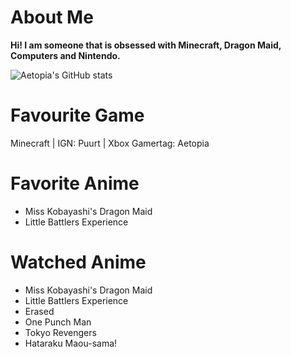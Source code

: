 # About Me
<b>Hi! I am someone that is obsessed with Minecraft, Dragon Maid, Computers and Nintendo.</b>  

![Aetopia's GitHub stats](https://github-readme-stats.vercel.app/api?username=Aetopia)

# Favourite Game
Minecraft | IGN: Puurt | Xbox Gamertag: Aetopia

# Favorite Anime

- Miss Kobayashi's Dragon Maid     
- Little Battlers Experience 

# Watched Anime

- Miss Kobayashi's Dragon Maid     
- Little Battlers Experience   
- Erased   
- One Punch Man  
- Tokyo Revengers 
- Hataraku Maou-sama!

